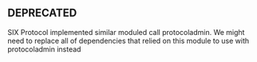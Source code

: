 ## DEPRECATED

SIX Protocol implemented similar moduled call protocoladmin.
We might need to replace all of dependencies that relied on this module to use with protocoladmin instead